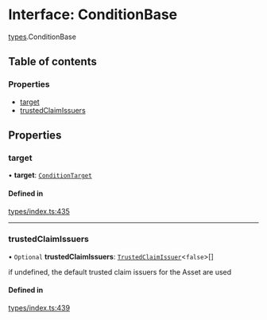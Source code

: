# Interface: ConditionBase

[types](../wiki/types).ConditionBase

## Table of contents

### Properties

- [target](../wiki/types.ConditionBase#target)
- [trustedClaimIssuers](../wiki/types.ConditionBase#trustedclaimissuers)

## Properties

### target

• **target**: [`ConditionTarget`](../wiki/types.ConditionTarget)

#### Defined in

[types/index.ts:435](https://github.com/PolymeshAssociation/polymesh-sdk/blob/079537ad/src/types/index.ts#L435)

___

### trustedClaimIssuers

• `Optional` **trustedClaimIssuers**: [`TrustedClaimIssuer`](../wiki/types.TrustedClaimIssuer)<``false``\>[]

if undefined, the default trusted claim issuers for the Asset are used

#### Defined in

[types/index.ts:439](https://github.com/PolymeshAssociation/polymesh-sdk/blob/079537ad/src/types/index.ts#L439)
